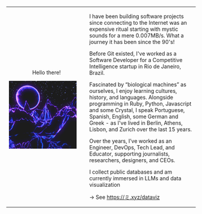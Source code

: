 <table><tr>
  <td width=200>
    <p align="center">Hello there!</p>
    <img src="alt.gif"/></td>
  <td>
<p>I have been building software projects since connecting to the Internet was an expensive ritual starting with mystic sounds for a mere 0.007MB/s. What a journey it has been since the 90's!</p>


<p>Before Git existed, I've worked as a Software Developer for a Competitive Intelligence startup in Rio de Janeiro, Brazil.</p>

<p>Fascinated by “biological machines” as ourselves, I enjoy learning cultures, history, and languages. Alongside programming in Ruby, Python, Javascript and some Crystal, I speak Portuguese, Spanish, English, some German and Greek - as I've lived in Berlin, Athens, Lisbon, and Zurich over the last 15 years.</p>

<p>Over the years, I’ve worked as an Engineer, DevOps, Tech Lead, and Educator, supporting journalists, researchers, designers, and CEOs.</p>

<p>I collect public databases and am currently immersed in LLMs and data visualization</p>

→ See https://ミ.xyz/dataviz
    
  </td>
</tr></table>




